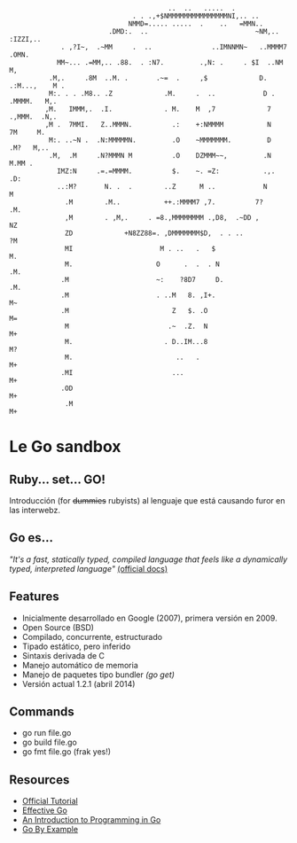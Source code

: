                                             ..  ..   .....  .                                       
                                   . . .,+$NMMMMMMMMMMMMMMMNI,.. ..                                 
                                  NMMD=..... .....  .    ..   =MMN..                                
                             .DMD:.  ..                           ~NM,.. :IZZI,..                   
                 . ,?I~,  .~MM     .  ..               ..IMNNMN~   ..MMMM7   .OMN.                  
                MM~... .=MM,.. .88.  . :N7.         .,N: .     . $I  ..NM        M,                 
              .M,.     .8M  ..M. .       .~=  .     ,$             D.  .:M...,    M .               
              M:. . . .M8.. .Z             .M.     .  ..            D .  .MMMM.   M,.               
             ,M.   IMMM,.  .I.             . M.    M  ,7             7   .,MMM.  .N,.               
             ,M .  7MMI.   Z..MMMN.          .:    +:NMMMM           N     7M     M.                
              M:. ..~N .  .N:MMMMMN.         .O    ~MMMMMMM.         D     .M?   M,..               
              .M,  .M     .N?MMMN M          .O    DZMMM~~,         .N       M.MM .                 
                IMZ:N     .=.=MMMM.          $.    ~. =Z:           .,.     .D:                     
                ..:M?       N. .  .        ..Z      M ..            N         M                     
                  .M        .M..           ++.:MMMM7 ,7.          7?         .M.                    
                  ,M        . ,M,.     . =8.,MMMMMMMM .,D8,  .~DD ,           NZ                    
                  ZD             +N8ZZ88=. ,DMMMMMMM$D,  . . ..               ?M                    
                  MI                      M . ..   .   $                       M.                   
                  M.                     O      .  .  . N                     .M.                   
                 .M                      ~:    ?8D7     D.                    .M.                   
                 .M                      . ..M   8. ,I+.                       M~                   
                 .M                          Z   $. .O                         M=                   
                  M                         .~  .Z.  N                         M+                   
                  M.                       . D..IM...8                         M?                   
                  M.                          ..   .                           M+                   
                 .MI                         ...                               M+                   
                 .OD                                                           M+                   
                  .M                                                           M+                   


Le Go sandbox
=============

Ruby... set... GO!
------------------

Introducción (for ~~dummies~~ rubyists) al lenguaje que está causando furor en las interwebz.

Go es...
--------

*"It's a fast, statically typed, compiled language that feels like a dynamically typed, interpreted language"*  [(official docs)](http://golang.org/doc/)

Features
--------

- Inicialmente desarrollado en Google (2007), primera versión en 2009.
- Open Source (BSD)
- Compilado, concurrente, estructurado
- Tipado estático, pero inferido
- Sintaxis derivada de C
- Manejo automático de memoria
- Manejo de paquetes tipo bundler _(go get)_
- Versión actual 1.2.1 (abril 2014)

Commands
--------

- go run file.go
- go build file.go
- go fmt file.go (frak yes!)


Resources
----------

- [Official Tutorial](http://tour.golang.org/)
- [Effective Go](http://golang.org/doc/effective_go.html)
- [An Introduction to Programming in Go](http://www.golang-book.com)
- [Go By Example](https://gobyexample.com)